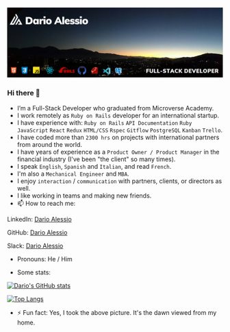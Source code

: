 ![](dario-portal.png)
### Hi there 👋

- I’m a Full-Stack Developer who graduated from Microverse Academy.
- I work remotely as `Ruby on Rails` developer for an international startup.
- I have experience with: `Ruby on Rails` `API Documentation` `Ruby` `JavaScript` `React` `Redux` `HTML/CSS` `Rspec` `Gitflow` `PostgreSQL` `Kanban` `Trello`.
- I have coded more than `2300 hrs` on projects with international partners from around the world.
- I have years of experience as a `Product Owner / Product Manager` in the financial industry (I've been "the client" so many times). 
- I speak `English`, `Spanish` and `Italian`, and read `French`.
- I'm also a `Mechanical Engineer` and `MBA`.
- I enjoy `interaction` / `communication` with partners, clients, or directors as well.
- I like working in teams and making new friends.
- 📫 How to reach me: 

LinkedIn: [Dario Alessio](https://www.linkedin.com/in/dario-alessio-3a3b7911b/?locale=en_US)

GitHub: [Dario Alessio](https://github.com/DarioAlessioR)

Slack: [Dario Alessio](https://microverse-students.slack.com/team/U039GCFRK9B)

- Pronouns: He / Him

- Some stats:

[![Dario's GitHub stats](https://github-readme-stats.vercel.app/api?username=darioalessior)](https://github.com/darioalessior/github-readme-stats)

[![Top Langs](https://github-readme-stats.vercel.app/api/top-langs/?username=darioalessior)](https://github.com/darioalessior/github-readme-stats)

- ⚡ Fun fact: Yes, I took the above picture. It's the dawn viewed from my home.

